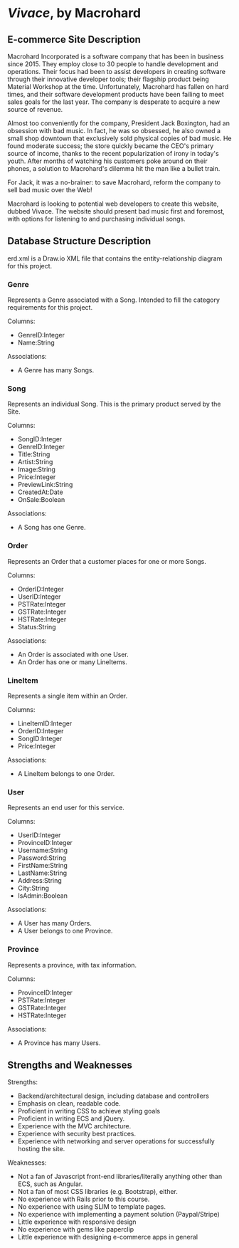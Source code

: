 # *Vivace*, by Macrohard

## E-commerce Site Description
Macrohard Incorporated is a software company that has been in business since 2015. They employ close to 30 people to handle development and operations. Their focus had been to assist developers in creating software through their innovative developer tools; their flagship product being Material Workshop at the time. Unfortunately, Macrohard has fallen on hard times, and their software development products have been failing to meet sales goals for the last year. The company is desperate to acquire a new source of revenue.

Almost too conveniently for the company, President Jack Boxington, had an obsession with bad music. In fact, he was so obsessed, he also owned a small shop downtown that exclusively sold physical copies of bad music. He found moderate success; the store quickly became the CEO's primary source of income, thanks to the recent popularization of irony in today's youth. After months of watching his customers poke around on their phones, a solution to Macrohard's dilemma hit the man like a bullet train.

For Jack, it was a no-brainer: to save Macrohard, reform the company to sell bad music over the Web!

Macrohard is looking to potential web developers to create this website, dubbed Vivace. The website should present bad music first and foremost, with options for listening to and purchasing individual songs. 

## Database Structure Description
erd.xml is a Draw.io XML file that contains the entity-relationship diagram for this project.

### Genre
Represents a Genre associated with a Song. Intended to fill the category requirements for this project.

Columns:
- GenreID:Integer
- Name:String

Associations:
- A Genre has many Songs.

### Song
Represents an individual Song. This is the primary product served by the Site.

Columns:
- SongID:Integer
- GenreID:Integer
- Title:String
- Artist:String
- Image:String
- Price:Integer
- PreviewLink:String
- CreatedAt:Date
- OnSale:Boolean

Associations:
- A Song has one Genre.

### Order
Represents an Order that a customer places for one or more Songs.

Columns:
- OrderID:Integer
- UserID:Integer
- PSTRate:Integer
- GSTRate:Integer
- HSTRate:Integer
- Status:String

Associations:
- An Order is associated with one User.
- An Order has one or many LineItems.

### LineItem
Represents a single item within an Order.

Columns:
- LineItemID:Integer
- OrderID:Integer
- SongID:Integer
- Price:Integer

Associations:
- A LineItem belongs to one Order.

### User
Represents an end user for this service.

Columns:
- UserID:Integer
- ProvinceID:Integer
- Username:String
- Password:String
- FirstName:String
- LastName:String
- Address:String
- City:String
- IsAdmin:Boolean

Associations:
- A User has many Orders.
- A User belongs to one Province.

### Province
Represents a province, with tax information.

Columns:
- ProvinceID:Integer
- PSTRate:Integer
- GSTRate:Integer
- HSTRate:Integer

Associations:
- A Province has many Users.

## Strengths and Weaknesses

Strengths:
- Backend/architectural design, including database and controllers
- Emphasis on clean, readable code.
- Proficient in writing CSS to achieve styling goals
- Proficient in writing ECS and jQuery.
- Experience with the MVC architecture.
- Experience with security best practices.
- Experience with networking and server operations for successfully hosting the site.

Weaknesses:
- Not a fan of Javascript front-end libraries/literally anything other than ECS, such as Angular.
- Not a fan of most CSS libraries (e.g. Bootstrap), either.
- No experience with Rails prior to this course.
- No experience with using SLIM to template pages.
- No experience with implementing a payment solution (Paypal/Stripe)
- Little experience with responsive design
- No experience with gems like paperclip
- Little experience with designing e-commerce apps in general
